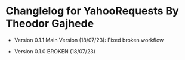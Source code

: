 # Changlelog for YahooRequests By Theodor Gajhede

* Version 0.1.1 Main Version (18/07/23):
    Fixed broken workflow

* Version 0.1.0 BROKEN (18/07/23)
